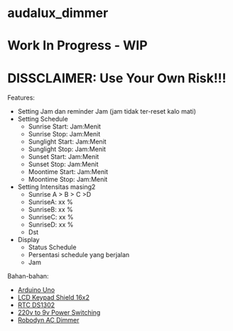 # audalux_dimmer
# Work In Progress - WIP
# DISSCLAIMER: Use Your Own Risk!!!

Features:
- Setting Jam dan reminder Jam (jam tidak ter-reset kalo mati)
- Setting Schedule
  - Sunrise Start: Jam:Menit
  - Sunrise Stop: Jam:Menit
  - Sunglight Start: Jam:Menit
  - Sunglight Stop: Jam:Menit
  - Sunset Start: Jam:Menit
  - Sunset Stop: Jam:Menit
  - Moontime Start: Jam:Menit
  - Moontime Stop: Jam:Menit
- Setting Intensitas masing2
  - Sunrise A > B > C >D
  - SunriseA: xx %
  - SunriseB: xx %
  - SunriseC: xx %
  - SunriseD: xx %
  - Dst
- Display
  - Status Schedule
  - Persentasi schedule yang berjalan
  - Jam
  
Bahan-bahan:
- [Arduino Uno](https://pages.github.com](https://www.tokopedia.com/rajacell/arduinoo-uno-r3-smd-high-quality-atmega328-ch340g-5v-16mhz-dev-board-uno-r3-board)/)
- [LCD Keypad Shield 16x2](https://www.tokopedia.com/rajacell/lcd-keypad-shield-arduino-uno-mega-1602-blue-kualitas-no1)
- [RTC DS1302](https://www.tokopedia.com/rajacell/rtc-ds1302-battery-cr3032-real-time-clock-module-for-arduinoo)
- [220v to 9v Power Switching](https://www.tokopedia.com/kedaianekabarang/9v-500ma-4-5w-switching-power-supply-module-modul-ac-dc-adaptor)
- [Robodyn AC Dimmer](https://www.tokopedia.com/kyware/ac-light-dimmer-robotdyn-module-1-channel-220v-110v-logic-5v-3-3v)

  
